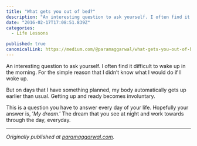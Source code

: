 ```yaml
---
title: "What gets you out of bed?"
description: "An interesting question to ask yourself. I often find it difficult to wake up in the morning. For the simple reason that I didn’t know what I would do if I woke up. But on days that I have something…"
date: "2016-02-17T17:08:51.839Z"
categories: 
  - Life Lessons

published: true
canonicalLink: https://medium.com/@paramaggarwal/what-gets-you-out-of-bed-b417a1d4cda2
---
```


An interesting question to ask yourself. I often find it difficult to wake up in the morning. For the simple reason that I didn’t know what I would do if I woke up.

But on days that I have something planned, my body automatically gets up earlier than usual. Getting up and ready becomes involuntary.

This is a question you have to answer every day of your life. Hopefully your answer is, ’_My dream_.’ The dream that you see at night and work towards through the day, everyday.

---

_Originally published at_ [_paramaggarwal.com_](http://paramaggarwal.com/post/765940255/what-gets-you-out-of-bed)_._